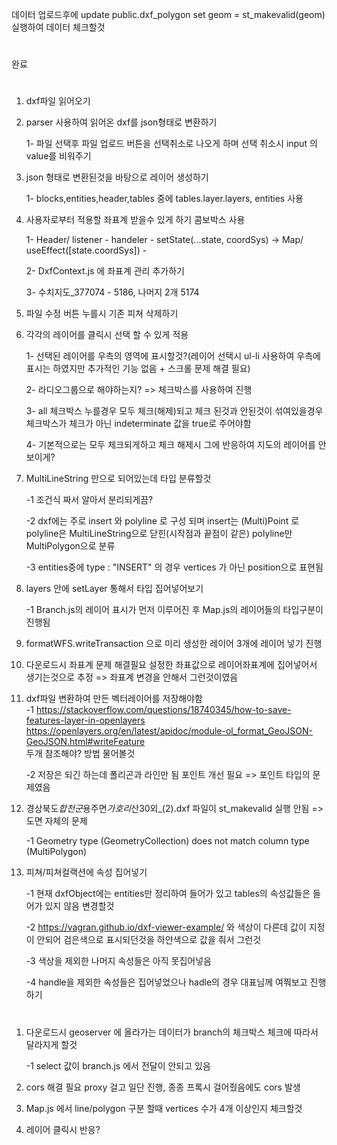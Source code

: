 데이터 업로드후에 update public.dxf_polygon set geom = st_makevalid(geom) 실행하여 데이터 체크할것

#

완료

#

1. dxf파일 읽어오기

2. parser 사용하여 읽어온 dxf를 json형태로 변환하기

   1- 파일 선택후 파일 업로드 버튼을 선택취소로 나오게 하며 선택 취소시 input 의 value를 비워주기

3. json 형태로 변환된것을 바탕으로 레이어 생성하기

   1- blocks,entities,header,tables 중에 tables.layer.layers, entities 사용

4. 사용자로부터 적용할 좌표계 받을수 있게 하기 콤보박스 사용

   1- Header/ listener - handeler - setState(...state, coordSys) ->
   Map/ useEffect([state.coordSys]) -

   2- DxfContext.js 에 좌표계 관리 추가하기

   3- 수치지도\_377074 - 5186, 나머지 2개 5174

5. 파일 수정 버튼 누를시 기존 피쳐 삭제하기

6. 각각의 레이어를 클릭시 선택 할 수 있게 적용

   1- 선택된 레이어를 우측의 영역에 표시할것?(레이어 선택시 ul-li 사용하여 우측에 표시는 하였지만 추가적인 기능 없음 + 스크롤 문제 해결 필요)

   2- 라디오그룹으로 해야하는지? => 체크박스를 사용하여 진행

   3- all 체크박스 누를경우 모두 체크(해제)되고 체크 된것과 안된것이 섞여있을경우 체크박스가 체크가 아닌 indeterminate 값을 true로 주어야함

   4- 기본적으로는 모두 체크되게하고 체크 해제시 그에 반응하여 지도의 레이어를 안보이게?

7. MultiLineString 만으로 되어있는데 타입 분류할것

   -1 조건식 짜서 알아서 분리되게끔?

   -2 dxf에는 주로 insert 와 polyline 로 구성 되며 insert는 (Multi)Point 로 polyline은 MultiLineString으로 닫힌(시작점과 끝점이 같은) polyline만 MultiPolygon으로 분류

   -3 entities중에 type : "INSERT" 의 경우 vertices 가 아닌 position으로 표현됨

8. layers 안에 setLayer 통해서 타입 집어넣어보기

   -1 Branch.js의 레이어 표시가 먼저 이루어진 후 Map.js의 레이어들의 타입구분이 진행됨

9. formatWFS.writeTransaction 으로 미리 생성한 레이어 3개에 레이어 넣기
   진행

10. 다운로드시 좌표계 문제 해결필요 설정한 좌표값으로 레이어좌표계에 집어넣어서 생기는것으로 추정 => 좌표계 변경을 안해서 그런것이였음

11. dxf파일 변환하여 만든 벡터레이어를 저장해야함 \
    -1 https://stackoverflow.com/questions/18740345/how-to-save-features-layer-in-openlayers \
    https://openlayers.org/en/latest/apidoc/module-ol_format_GeoJSON-GeoJSON.html#writeFeature \
    두개 참조해야? 방법 물어볼것

    -2 저장은 되긴 하는데 폴리곤과 라인만 됨 포인트 개선 필요 => 포인트 타입의 문제였음

12. 경상북도*합천군*용주면*가호리*산30외\_(2).dxf 파일이 st_makevalid 실행 안됨 => 도면 자체의 문제

    -1 Geometry type (GeometryCollection) does not match column type (MultiPolygon)

13. 피쳐/피쳐컬랙션에 속성 집어넣기

    -1 현재 dxfObject에는 entities만 정리하여 들어가 있고 tables의 속성값들은 들어가 있지 않음 변경할것

    -2 https://vagran.github.io/dxf-viewer-example/ 와 색상이 다른데 값이 지정이 안되어 검은색으로 표시되던것을 하얀색으로 값을 줘서 그런것

    -3 색상을 제외한 나머지 속성들은 아직 못집어넣음

    -4 handle을 제외한 속성들은 집어넣었으나 hadle의 경우 대표님께 여쭤보고 진행하기

#

1. 다운로드시 geoserver 에 올라가는 데이터가 branch의 체크박스 체크에 따라서 달라지게 할것

   -1 select 값이 branch.js 에서 전달이 안되고 있음

1. cors 해결 필요 proxy 걸고 일단 진행, 종종 프록시 걸어줬음에도 cors 발생

1. Map.js 에서 line/polygon 구분 할때 vertices 수가 4개 이상인지 체크할것

1. 레이어 클릭시 반응?

#

